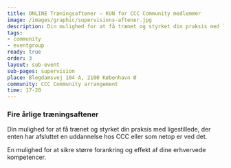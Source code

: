 ```yaml
---
title: ONLINE Træningsaftener – KUN for CCC Community medlemmer
image: /images/graphic/supervisions-aftener.jpg
description: Din mulighed for at få trænet og styrket din praksis med ligestillede, der enten har afsluttet en uddannelse hos CCC eller som netop er ved det.
tags:
- community
- eventgroup
ready: true
order: 3
layout: sub-event
sub-pages: supervision
place: Blegdamsvej 104 A, 2100 København Ø
community: CCC Community arrangement
time: 17-20
---
```


### Fire årlige træningsaftener

Din mulighed for at få trænet og styrket din praksis med ligestillede, der enten har afsluttet en uddannelse hos CCC eller som netop er ved det.

En mulighed for at sikre større forankring og effekt af dine erhvervede kompetencer.